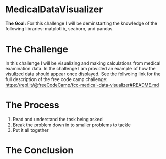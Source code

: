 # MedicalDataVisualizer
**The Goal:** For this challenge I will be deminstarting the knowledge of the following libraries:  matplotlib, seaborn, and pandas. 

# The Challenge
In this challenge I will be visualizing and making calculations from medical examination data. In the challenge I am provided an example of how the visulized data should appear once displayed. See the follwoing link for the full description of the free code camp challenge: https://repl.it/@freeCodeCamp/fcc-medical-data-visualizer#README.md 

# The Process
1. Read and understand the task being asked
2. Break the problem down in to  smaller problems to tackle
3. Put it all together

# The Conclusion 
